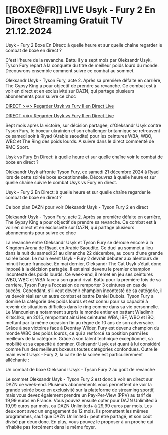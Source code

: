 # [[BOXE@FR]] LIVE Usyk - Fury 2 En Direct Streaming Gratuit TV 21.12.2024

Usyk - Fury 2 Boxe En Direct: à quelle heure et sur quelle chaîne regarder le combat de boxe en direct ?

C'est l'heure de la revanche. Battu il y a sept mois par Oleksandr Usyk, Tyson Fury repart à la conquête du titre de meilleur poids lourd du monde. Découvrons ensemble comment suivre ce combat au sommet.

Oleksandr Usyk - Tyson Fury, acte 2. Après sa première défaite en carrière, The Gypsy King a pour objectif de prendre sa revanche. Ce combat est à voir en direct et en exclusivité sur DAZN, qui partage plusieurs abonnements pour suivre ce choc

[DIRECT >⇒> Regarder Usyk vs Fury II en Direct Live](https://watchespnorg.blogspot.com/2024/09/boxing-2024.html)


[DIRECT >⇒> Regarder Usyk vs Fury II en Direct Live](https://watchespnorg.blogspot.com/2024/09/boxing-2024.html)

Sept mois après la victoire, sur décision partagée, d'Oleksandr Usyk contre Tyson Fury, le boxeur ukrainien et son challenger britannique se retrouvent ce samedi soir à Riyad (Arabie saoudite) pour les ceintures WBA, WBO, WBC et The Ring des poids lourds. A suivre dans le direct commenté de RMC Sport.

Usyk vs Fury En Direct: à quelle heure et sur quelle chaîne voir le combat de boxe en direct ?

Oleksandr Usyk affronte Tyson Fury, ce samedi 21 décembre 2024 à Ryad lors de cette soirée boxe exceptionnelle. Découvrez à quelle heure et sur quelle chaîne suivre le combat Usyk vs Fury en direct.

Usyk - Fury 2 En Direct: à quelle heure et sur quelle chaîne regarder le combat de boxe en direct ?

Ce bon plan DAZN pour voir Oleksandr Usyk - Tyson Fury 2 en direct

Oleksandr Usyk - Tyson Fury, acte 2. Après sa première défaite en carrière, The Gypsy King a pour objectif de prendre sa revanche. Ce combat est à voir en direct et en exclusivité sur DAZN, qui partage plusieurs abonnements pour suivre ce choc

La revanche entre Oleksandr Usyk et Tyson Fury se déroule encore à la Kingdom Arena de Riyad, en Arabie Saoudite. Ce duel au sommet a lieu dans la nuit du samedi 21 au dimanche 22 décembre, au cours d’une grande soirée boxe. Le main event Usyk - Fury 2 devrait débuter aux alentours de minuit heure française. En mai dernier, Oleksandr The Cat Usyk s’était donc imposé à la décision partagée. Il est ainsi devenu le premier champion incontesté des poids lourds. Ce week-end, il remet en jeu ses ceintures WBO, WBC et WBA face à son grand rival. Battu pour la première fois de sa carrière, Tyson Fury a l’occasion de remporter 3 ceintures en cas de succès. Cependant, s’il veut devenir champion incontesté de sa catégorie, il va devoir réaliser un autre combat et battre Daniel Dubois. Tyson Fury a dominé la catégorie des poids lourds et est connu pour sa capacité à revenir de situations difficiles dans le ring comme dans sa vie personnelle. Le Mancunien a notamment surpris le monde entier en battant Wladimir Klitschko, en 2015, remportant ainsi les ceintures WBA, IBF, WBO et IBO, mettant par la même occasion fin au règne de 10 ans de son adversaire. Grâce à ses victoires face à Deontay Wilder, Fury est devenu champion du monde WBC des poids lourds, ce qui a renforcé sa position parmi les meilleurs de la catégorie. Grâce à son talent technique exceptionnel, sa mobilité et sa capacité à dominer, Oleksandr Usyk est quant à lui considéré comme l’un des meilleurs boxeurs toutes catégories confondues. Outre le main event Usyk - Fury 2, la carte de la soirée est particulièrement alléchante :

Un combat de boxe Oleksandr Usyk - Tyson Fury 2 au goût de revanche

Le sommet Oleksandr Usyk - Tyson Fury 2 est donc à voir en direct sur DAZN ce week-end. Plusieurs abonnements vous permettent de voir la grande soirée boxe en exclusivité sur la plateforme de streaming sportif, mais vous devez également prendre un Pay-Per-View (PPV) au tarif de 19,99 euros en France. Vous pouvez ensuite opter pour DAZN Unlimited à 19,99 euros par mois, ou DAZN Unlimited+ à 29,99 euros par mois. Les deux sont avec un engagement de 12 mois. Ils promettent les mêmes programmes, sauf que DAZN Unlimited+ peut être partagé, et son coût divisé par deux donc. En plus, vous pouvez le proposer à un proche qui n’habite pas forcément dans le même foyer.
